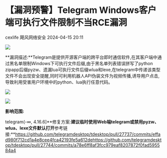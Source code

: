 #  【漏洞预警】Telegram Windows客户端可执行文件限制不当RCE漏洞   
cexlife  飓风网络安全   2024-04-15 20:11  
  
![](https://mmbiz.qpic.cn/mmbiz_png/ibhQpAia4xu00PZQ5FHk9ejibJSuv8Ckbg9ibAWgoIcn3tPS8Wjmxc3n6YIQrQIASlCAlRURuib0Xq4hb3GGHt8XWmA/640?wx_fmt=png&from=appmsg "")  
  
**漏洞描述:**Telegram是提供开源客户端的跨平台即时通信软件,在其客户端中通过黑名单限制Windows下可执行文件后缀,由于黑名单列表错误拼写了python zipapp后缀pyzw、遗漏lua可执行文件后缀wlua和lexe,在telegram中传递该类型文件不会出现安全提醒,同时可利用机器人API伪装文件为视频传播,诱导用户点击,导致利用受害用户环境中的python、lua执行任意代码。  
  
![](https://mmbiz.qpic.cn/mmbiz_png/ibhQpAia4xu00PZQ5FHk9ejibJSuv8Ckbg9yeX57D80tGTR6gecNH8KatdpH078D9Ip159ET1rZ78qdfibrrh3gf5g/640?wx_fmt=png&from=appmsg "")  
  
![](https://mmbiz.qpic.cn/mmbiz_png/ibhQpAia4xu00PZQ5FHk9ejibJSuv8Ckbg94cnqib887sFVQue9MicSmXKhFzgWEysVf3TdR1cdhYZw047rc2sviaNiaw/640?wx_fmt=png&from=appmsg "")  
  
**影响范围:**  
  
telegram(-∞, 4.16.6]**修复方案:**建议临时使用Web端telegram或禁用pyzw、wlua、lexe文件默认打开**参考链接:**https://github.com/telegramdesktop/tdesktop/pull/27737/commits/effad980f712cd1a4e8cee4fca42193fe5a612dehttps://github.com/telegramdesktop/tdesktop/pull/27744/commits/a78e6ff8af3fcc979eaf8207872f0fad595584a4  
  

